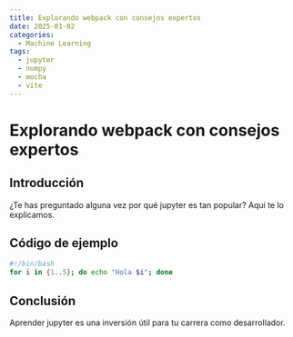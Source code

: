 ```yaml
---
title: Explorando webpack con consejos expertos
date: 2025-01-02
categories:
  - Machine Learning
tags:
  - jupyter
  - numpy
  - mocha
  - vite
---
```


# Explorando webpack con consejos expertos

## Introducción

¿Te has preguntado alguna vez por qué jupyter es tan popular? Aquí te lo explicamos.

## Código de ejemplo

```bash
#!/bin/bash
for i in {1..5}; do echo "Hola $i"; done
```

## Conclusión

Aprender jupyter es una inversión útil para tu carrera como desarrollador.